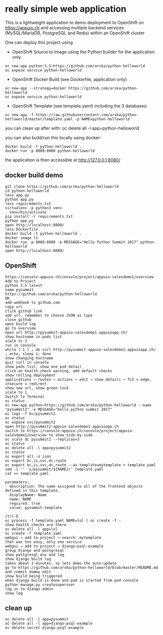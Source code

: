 # really simple web application

This is a lightweight application to demo deployment to OpenShift on https://appuio.ch and accessing multiple backend services (MySQL/MariaDB, PostgreSQL and Redis) within an OpenShift cluster

One can deploy this project using
* OpenShift Source to Image using the Python builder for the application only
```
oc new-app python:3.5~https://github.com/arska/python-helloworld
oc expose service python-helloworld
```
* OpenShift Docker Build (see Dockerfile, application only)
```
oc new-app --strategy=docker https://github.com/arska/python-helloworld
oc expose service python-helloworld
```
* OpenShift Template (see template.yaml) including the 3 databases:
```
oc new-app -f https://raw.githubusercontent.com/arska/python-helloworld/master/template.yaml -p NAME=python-helloworld
```

you can clean up after with: oc delete all -l app=python-helloworld

you can also build/run this locally using docker:
```
docker build -t python-helloworld .
docker run -p 8080:8080 python-helloworld
```
the application is then accessible at http://127.0.0.1:8080/

## docker build demo
~~~~
git clone https://github.com/arska/python-helloworld
cd python-helloworld
less app.py
python app.py
less requirements.txt
virtualenv -p python3 venv
. venv/bin/activate
pip install -r requirements.txt
python app.py
open http://localhost:8080/
less Dockerfile
docker build -t python-helloworld .
docker image ls
docker run -p 8080:8080 -e MESSAGE="Hello Python Summit 2017" python-helloworld
open http://localhost:8080/
~~~~
## OpenShift
~~~~
https://console.appuio.ch/console/project/appuio-salesdemo1/overview
Add to Project
python 3.5 latest
name pysummit
https://github.com/arska/python-helloworld
OK
add webhook to github.com
copy url
click github link
add url, remember to choose JSON as type
close github
open build log
go to overview
open url http://pysummit-appuio-salesdemo1.appuioapp.ch/
show hostname in pods list
scale to 3
run in console
while [ 1 ] ; do curl http://pysummit-appuio-salesdemo1.appuioapp.ch/ ; echo; sleep 1; done
show changing hostname
quit curl in console
show pods list, show one pod detail
click on health-check warning, add default checks
show rolling deployment
applications → routes → actions → edit → show details → TLS = edge, insecure = redirect
show new url, show green lock
scale to 1
Switch to Terminal
oc status
oc new-app python~https://github.com/arska/python-helloworld --name "pysummit2" -e MESSAGE="hello python summit 2017"
oc logs -f bc/pysummit2
oc status
oc expose svc/pysummit2
open http://pysummit2-appuio-salesdemo1.appuioapp.ch
switch to https://console.appuio.ch/console/project/appuio-salesdemo1/overview to show side-by-side
oc scale dc pysummit2 --replicas=3
oc status
oc delete all -l app=pysummit2
oc status
oc export all -o json
oc export bc,is,svc,dc,route
oc export bc,is,svc,dc,route --as-template=mytemplate > template.yaml
sed -i '' 's/pysummit/${NAME}/' template.yaml
cat >> template.yaml

parameters:
- description: The name assigned to all of the frontend objects defined in this template.
  displayName: Name
  name: NAME
  required: true
  value: pysummit-template

ctrl-D
oc process -f template.yaml NAME=lol | oc create -f -
show health checks are there
oc delete all -l app=lol
oc create -f template.yaml
webgui → add to project → search: mytemplate
that was too easy, only one service
webgui → add to project → django-psql-example
group django and postgresql
show postgresql env and log
show django build log
takes about 3 minutes, so lets demo the auto-update
go to https://github.com/arska/python-helloworld/blob/master/README.md and commit dummy edit
show build being triggered
when django build is done and pod is started from pod console
python manage.py createsuperuser
log in to django admin
show log
~~~~
## clean up
~~~~
oc delete all -l app=pysummit
oc delete all -l app=django-psql-example
oc delete secret django-psql-example
~~~~

